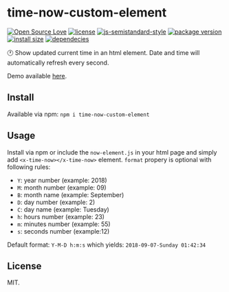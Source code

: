 # time-now-custom-element
[![Open Source Love](https://badges.frapsoft.com/os/v1/open-source.svg?v=103)](https://github.com/ellerbrock/open-source-badges/)
[![license](https://img.shields.io/github/license/marinko-peso/time-now-custom-element.svg)](https://github.com/marinko-peso/time-now-custom-element/blob/master/LICENSE)
[![js-semistandard-style](https://img.shields.io/badge/code%20style-semistandard-brightgreen.svg)](https://github.com/Flet/semistandard)
[![package version](https://img.shields.io/npm/v/time-now-custom-element.svg)](https://npm.im/time-now-custom-element)
[![install size](https://packagephobia.now.sh/badge?p=time-now-custom-element)](https://packagephobia.now.sh/result?p=time-now-custom-element)
[![dependecies](https://david-dm.org/marinko-peso/time-now-custom-element.svg)](https://david-dm.org/marinko-peso/time-now-custom-element)

🕐 Show updated current time in an html element. Date and time will automatically refresh every second.

Demo available [here](https://htmlpreview.github.io/?https://github.com/marinko-peso/time-now-custom-element/blob/master/demo/index.html).



## Install 

Available via npm:
```npm i time-now-custom-element```



## Usage

Install via npm or include the ```now-element.js``` in your html page and simply add ```<x-time-now></x-time-now>``` element.
```format``` propery is optional with following rules:
- ```Y```: year number (example: 2018)
- ```M```: month number (example: 09)
- ```B```: month name (example: September)
- ```D```: day number (example: 2)
- ```C```: day name (example: Tuesday)
- ```h```: hours number (example: 23)
- ```m```: minutes number (example: 55)
- ```s```: seconds number (example:12)

Default format: ```Y-M-D h:m:s``` which yields: ```2018-09-07-Sunday 01:42:34```



## License

MIT.
